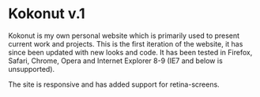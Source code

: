 Kokonut v.1
==========

Kokonut is my own personal website which is primarily used to present current work and projects. This is the first iteration of the website, it has since been updated with new looks and code. It has been tested in Firefox, Safari, Chrome, Opera and Internet Explorer 8-9 (IE7 and below is unsupported).

The site is responsive and has added support for retina-screens.
